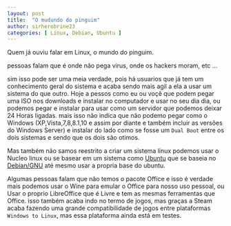 ```yaml
---
layout: post
title:  "O mudundo do pinguim"
author: sirherobrine23
categories: [ Linux, Debian, Ubuntu ]
---
```


Quem já ouviu falar em Linux, o mundo do pinguim.

pessoas falam que é onde não pega virus, onde os hackers moram, etc ...

sim isso pode ser uma meia verdade, pois há usuarios que já tem um conhecimento geral do sistema e acaba sendo mais agil a ela a usar um sistema do que outro. Hoje a pessos como eu ou voçê que podem pegar uma ISO nos downloads e instalar no computador e usar no seu dia dia, ou podemos pegar e instalar para usar como um servidor que podemos deixar 24 Horas ligadas. mais isso não indica que não podemo pegar como o Windows (XP,Vista,7,8,8.1,10 e assim por diante e também incluir as versões do Windows Server) e instalar do lado como se fosse um `Dual Boot` entre os dois sistemas e sendo que os dois são otimos.

Mas também não samos reestrito a criar um sistema linux podemos usar o Nucleo linux ou se basear em um sistema como [Ubuntu](ubuntu.com/) que se baseia no [Debian/GNU](https://www.debian.org/) até mesmo usar a propria base do ubuntu.

Algumas pessoas falam que não temos o pacote Office e isso é verdade mais podemos usar o Wine para emular o Office para nosso uso pessoal, ou Usar o proprio LibreOffice que é Livre e tem as mesmas ferramentas que Office. isso também acaba indo no termo de jogos, mas graças a Steam acaba fazendo uma grande compatibilidade de jogos entre plataformas `Windows to Linux`, mas essa plataforma ainda está em testes.